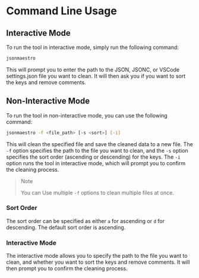 # Command Line Usage

## Interactive Mode

To run the tool in interactive mode, simply run the following command:

```bash
jsonmaestro
```

This will prompt you to enter the path to the JSON, JSONC, or VSCode settings.json file you want to clean. It will then ask you if you want to sort the keys and remove comments.

## Non-Interactive Mode

To run the tool in non-interactive mode, you can use the following command:

```bash
jsonmaestro -f <file_path> [-s <sort>] [-i]
```

This will clean the specified file and save the cleaned data to a new file. The `-f` option specifies the path to the file you want to clean, and the `-s` option specifies the sort order (ascending or descending) for the keys. The `-i` option runs the tool in interactive mode, which will prompt you to confirm the cleaning process.

> Note
>
> You can Use multiple `-f` options to clean multiple files at once.

### Sort Order

The sort order can be specified as either `a` for ascending or `d` for descending. The default sort order is ascending.

### Interactive Mode

The interactive mode allows you to specify the path to the file you want to clean, and whether you want to sort the keys and remove comments. It will then prompt you to confirm the cleaning process.
